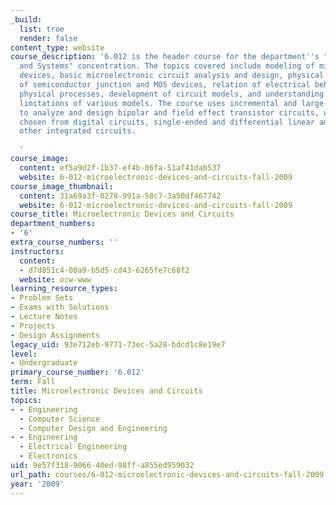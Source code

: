 ```yaml
---
_build:
  list: true
  render: false
content_type: website
course_description: '6.012 is the header course for the department''s "Devices, Circuits
  and Systems" concentration. The topics covered include modeling of microelectronic
  devices, basic microelectronic circuit analysis and design, physical electronics
  of semiconductor junction and MOS devices, relation of electrical behavior to internal
  physical processes, development of circuit models, and understanding the uses and
  limitations of various models. The course uses incremental and large-signal techniques
  to analyze and design bipolar and field effect transistor circuits, with examples
  chosen from digital circuits, single-ended and differential linear amplifiers, and
  other integrated circuits.

  '
course_image:
  content: ef5a9d2f-1b37-ef4b-06fa-51af41dab537
  website: 6-012-microelectronic-devices-and-circuits-fall-2009
course_image_thumbnail:
  content: 31a69a3f-0278-991a-58c7-3a50df467742
  website: 6-012-microelectronic-devices-and-circuits-fall-2009
course_title: Microelectronic Devices and Circuits
department_numbers:
- '6'
extra_course_numbers: ''
instructors:
  content:
  - d7d851c4-00a9-b5d5-cd43-6265fe7c68f2
  website: ocw-www
learning_resource_types:
- Problem Sets
- Exams with Solutions
- Lecture Notes
- Projects
- Design Assignments
legacy_uid: 93e712eb-9771-73ec-5a28-bdcd1c8e19e7
level:
- Undergraduate
primary_course_number: '6.012'
term: Fall
title: Microelectronic Devices and Circuits
topics:
- - Engineering
  - Computer Science
  - Computer Design and Engineering
- - Engineering
  - Electrical Engineering
  - Electronics
uid: 9e57f318-9066-40ed-98ff-a855ed959032
url_path: courses/6-012-microelectronic-devices-and-circuits-fall-2009
year: '2009'
---
```

